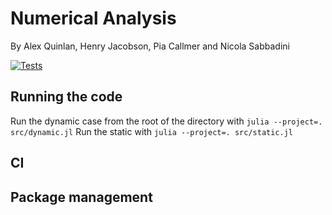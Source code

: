 # Numerical Analysis

By Alex Quinlan, Henry Jacobson, Pia Callmer and Nicola Sabbadini

[![Tests](https://github.com/alexQueue/NumericalAnalysis/actions/workflows/test.yml/badge.svg?branch=main)](https://github.com/alexQueue/NumericalAnalysis/actions/workflows/test.yml)

## Running the code
Run the dynamic case from the root of the directory with `julia --project=. src/dynamic.jl`
Run the static with `julia --project=. src/static.jl`

## CI

## Package management
